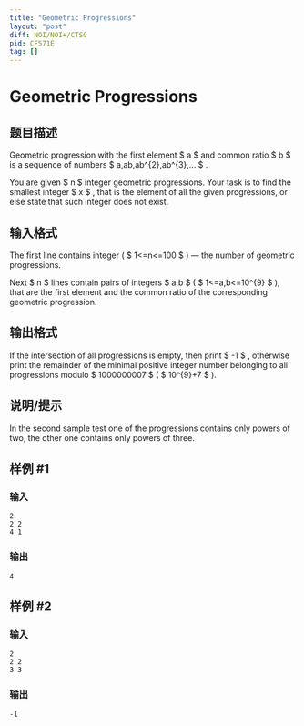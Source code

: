 ```yaml
---
title: "Geometric Progressions"
layout: "post"
diff: NOI/NOI+/CTSC
pid: CF571E
tag: []
---
```


# Geometric Progressions

## 题目描述

Geometric progression with the first element $ a $ and common ratio $ b $ is a sequence of numbers $ a,ab,ab^{2},ab^{3},... $ .

You are given $ n $ integer geometric progressions. Your task is to find the smallest integer $ x $ , that is the element of all the given progressions, or else state that such integer does not exist.

## 输入格式

The first line contains integer ( $ 1<=n<=100 $ ) — the number of geometric progressions.

Next $ n $ lines contain pairs of integers $ a,b $ ( $ 1<=a,b<=10^{9} $ ), that are the first element and the common ratio of the corresponding geometric progression.

## 输出格式

If the intersection of all progressions is empty, then print $ -1 $ , otherwise print the remainder of the minimal positive integer number belonging to all progressions modulo $ 1000000007 $ ( $ 10^{9}+7 $ ).

## 说明/提示

In the second sample test one of the progressions contains only powers of two, the other one contains only powers of three.

## 样例 #1

### 输入

```
2
2 2
4 1

```

### 输出

```
4

```

## 样例 #2

### 输入

```
2
2 2
3 3

```

### 输出

```
-1

```

